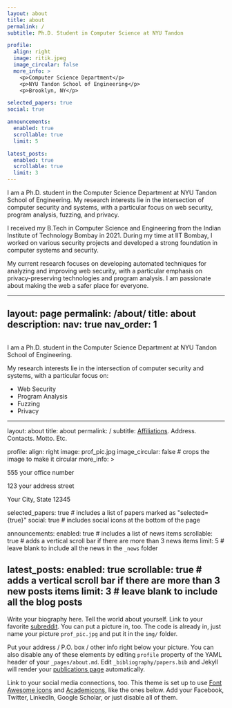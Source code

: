 ```yaml
---
layout: about
title: about
permalink: /
subtitle: Ph.D. Student in Computer Science at NYU Tandon

profile:
  align: right
  image: ritik.jpeg
  image_circular: false
  more_info: >
    <p>Computer Science Department</p>
    <p>NYU Tandon School of Engineering</p>
    <p>Brooklyn, NY</p>

selected_papers: true
social: true

announcements:
  enabled: true
  scrollable: true
  limit: 5

latest_posts:
  enabled: true
  scrollable: true
  limit: 3
---
```


I am a Ph.D. student in the Computer Science Department at NYU Tandon School of Engineering. My research interests lie in the intersection of computer security and systems, with a particular focus on web security, program analysis, fuzzing, and privacy.

I received my B.Tech in Computer Science and Engineering from the Indian Institute of Technology Bombay in 2021. During my time at IIT Bombay, I worked on various security projects and developed a strong foundation in computer systems and security.

My current research focuses on developing automated techniques for analyzing and improving web security, with a particular emphasis on privacy-preserving technologies and program analysis. I am passionate about making the web a safer place for everyone.

---
layout: page
permalink: /about/
title: about
description: 
nav: true
nav_order: 1
---

<div class="row">
    <div class="col-sm mt-3 mt-md-0">
        <img class="img-fluid rounded z-depth-1" src="{{ '/assets/img/ritik.jpeg' | relative_url }}" alt="" title="profile picture"/>
    </div>
</div>

<div class="row">
    <div class="col-sm mt-3 mt-md-0">
        <p>
            I am a Ph.D. student in the Computer Science Department at NYU Tandon School of Engineering.
        </p>
        <p>
            My research interests lie in the intersection of computer security and systems, with a particular focus on:
            <ul>
                <li>Web Security</li>
                <li>Program Analysis</li>
                <li>Fuzzing</li>
                <li>Privacy</li>
            </ul>
        </p>
    </div>
</div>

---
layout: about
title: about
permalink: /
subtitle: <a href='#'>Affiliations</a>. Address. Contacts. Motto. Etc.

profile:
  align: right
  image: prof_pic.jpg
  image_circular: false # crops the image to make it circular
  more_info: >
    <p>555 your office number</p>
    <p>123 your address street</p>
    <p>Your City, State 12345</p>

selected_papers: true # includes a list of papers marked as "selected={true}"
social: true # includes social icons at the bottom of the page

announcements:
  enabled: true # includes a list of news items
  scrollable: true # adds a vertical scroll bar if there are more than 3 news items
  limit: 5 # leave blank to include all the news in the `_news` folder

latest_posts:
  enabled: true
  scrollable: true # adds a vertical scroll bar if there are more than 3 new posts items
  limit: 3 # leave blank to include all the blog posts
---

Write your biography here. Tell the world about yourself. Link to your favorite [subreddit](http://reddit.com). You can put a picture in, too. The code is already in, just name your picture `prof_pic.jpg` and put it in the `img/` folder.

Put your address / P.O. box / other info right below your picture. You can also disable any of these elements by editing `profile` property of the YAML header of your `_pages/about.md`. Edit `_bibliography/papers.bib` and Jekyll will render your [publications page](/al-folio/publications/) automatically.

Link to your social media connections, too. This theme is set up to use [Font Awesome icons](https://fontawesome.com/) and [Academicons](https://jpswalsh.github.io/academicons/), like the ones below. Add your Facebook, Twitter, LinkedIn, Google Scholar, or just disable all of them.
